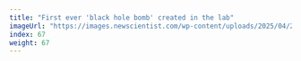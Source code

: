 ```yaml
---
title: "First ever 'black hole bomb' created in the lab"
imageUrl: "https://images.newscientist.com/wp-content/uploads/2025/04/24112328/SEI_248622512.jpg?width=788"
index: 67
weight: 67
---
```

